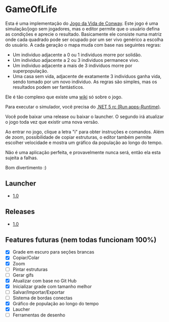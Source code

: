 # GameOfLife

Esta é uma implementação do [Jogo da Vida de Conway](https://pt.wikipedia.org/wiki/Jogo_da_vida).
Este jogo é uma simulação/jogo sem jogadores, mas o editor permite que o usuário defina as condições e aprecie o resultado.
Basicamente ele consiste numa matriz onde cada quadrado pode ser ocupado por um ser vivo genérico a escolha do usuário. A cada geração o mapa muda com base nas seguintes regras:
- Um individuo adjacente a 0 ou 1 individuos morre por solidão.
- Um individuo adjacente a 2 ou 3 individuos permanece vivo.
- Um individuo adjacente a mais de 3 individuos morre por superpopulação.
- Uma casa sem vida, adjacente de exatamente 3 individuos ganha vida, sendo tomado por um novo individuo.
As regras são simples, mas os resultados podem ser fantásticos.

Ele é tão complexo que existe uma [wiki](https://www.conwaylife.com/wiki/Main_Page) só sobre o jogo.

Para executar o simulador, você precisa do [.NET 5 rc (Run apps-Runtime)](https://dotnet.microsoft.com/download/dotnet/5.0).

Você pode baixar uma release ou baixar o launcher. O segundo irá atualizar o jogo toda vez que existir uma nova versão.

Ao entrar no jogo, clique a letra "i" para obter instruções e comandos. Além de zoom, possibilidade de copiar estruturas, o editor também permite escolher velocidade e mostra um gráfico da população ao longo do tempo.

Não é uma aplicação perfeita, e provavelmente nunca será, então ela esta sujeita a falhas.

Bom divertimento :)

## Launcher

- [1.0](https://github.com/trevisharp/GameOfLife/releases/tag/l1.0)

## Releases

- [1.0](https://github.com/trevisharp/GameOfLife/releases/tag/1%2C0)

## Features futuras (nem todas funcionam 100%)

- [x] Grade em escuro para seções brancas 
- [x] Copiar/Colar
- [x] Zoom
- [ ] Pintar estruturas
- [ ] Gerar gifs
- [x] Atualizar com base no Git Hub
- [x] Inicializar grade com tamanho melhor
- [ ] Salvar/Importar/Exportar
- [ ] Sistema de bordas conectas
- [x] Gráfico de população ao longo do tempo
- [x] Laucher
- [ ] Ferramentas de desenho